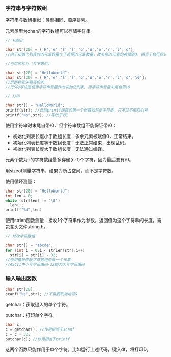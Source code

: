### 字符串与字符数组

字符串与数组相似：类型相同、顺序排列。

元素类型为char的字符数组可以存储字符串。

```c
// 初始化

char str[20] = {'H','e','l','l','o','W','o','r','l','d'};
//由于初始化列表内的元素数量小于声明的元素数量，故多余的元素均被赋值0，相当于自行标记了字符串结束

//也可改写为（并不等价）

char str[20] = "HelloWorld";
char str[20] = {'H','e','l','l','o','W','o','r','l','d','\0'};
//后两种写法是等价的
//行6的写法是使用字符串常量作为初始化列表，而字符串常量末尾自带\0
```

```c
// 打印

char str[] = "HelloWorld";
printf(str); //此时printf函数的第一个参数依然是字符串，只不过不带双引号
printf("%s",str); //等效于行2
```

使用字符串时末尾自带\\0，但字符串数组不能保证带\\0：
- 初始化列表长度小于数组长度：多余元素被赋值0，正常结束。
- 初始化列表长度等于数组长度：无法正常结束，出现乱码。
- 初始化列表长度大于数组长度：无法通过编译。

元素个数为n的字符数组最多存储(n-1)个字符，因为最后要有\\0。

用sizeof测量字符串，结果为所占空间，而不是字符数。

使用循环测量：

```c
char str[20] = "HelloWorld";
int len = 0;
while (str[len] != '\0')
  len++;
printf("%d",len)
```

使用strlen函数测量：接收1个字符串作为参数，返回值为这个字符串的长度，需包含头文件string.h。

```c
// 修改字符数组

char str[] = "abcde";
for (int i = 0;i < strlen(str);i++)
  str[i] = str[i] - 32;
//使用循环修改字符数组的每一个元素
//ASCII中小写字母编码-32即为大写字母编码
```

### 输入输出函数

```c
char str[20];
scanf("%s",str); //不需要取地址符&
```

getchar：获取键入的单个字符。

putchar：打印单个字符。

```c
char c;
c = getchar(); //作用相当于scanf
c = c - 32;
putchar(c); //作用相当于printf
```

这两个函数只能作用于单个字符，比如运行上述代码，键入df，将打印D。